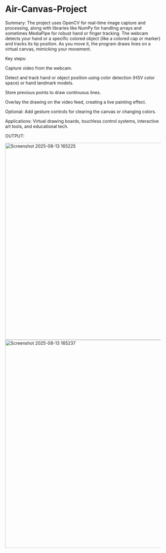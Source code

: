 # Air-Canvas-Project


Summary:
The project uses OpenCV for real-time image capture and processing, along with libraries like NumPy for handling arrays and sometimes MediaPipe for robust hand or finger tracking. The webcam detects your hand or a specific colored object (like a colored cap or marker) and tracks its tip position. As you move it, the program draws lines on a virtual canvas, mimicking your movement.

Key steps:

Capture video from the webcam.

Detect and track hand or object position using color detection (HSV color space) or hand landmark models.

Store previous points to draw continuous lines.

Overlay the drawing on the video feed, creating a live painting effect.

Optional: Add gesture controls for clearing the canvas or changing colors.

Applications: Virtual drawing boards, touchless control systems, interactive art tools, and educational tech.

OUTPUT:

<img width="660" height="639" alt="Screenshot 2025-08-13 165225" src="https://github.com/user-attachments/assets/5c745a35-0342-41e3-bfa2-c81d0a3d0127" />



<img width="636" height="675" alt="Screenshot 2025-08-13 165237" src="https://github.com/user-attachments/assets/cdc7fbd6-570c-4200-8819-b28060493494" />
